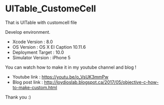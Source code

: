 # UITable_CustomeCell

That is UITable with customcell file

Develop environment.

- Xcode Version : 8.0
- OS Version : OS X EI Caption 10.11.6
- Deployment Target : 10.0
- Simulator Version : iPhone 5

You can watch how to make it in my youtube channel and blog !

- Youtube link : https://youtu.be/o_VsUK3mmPw
- Blog post link : http://loydioslab.blogspot.ca/2017/05/objective-c-how-to-make-custom.html

Thank you :)
